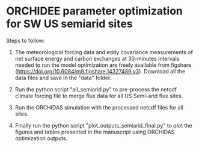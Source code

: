 # ORCHIDEE parameter optimization for SW US semiarid sites
Steps to follow:
1. The meteorological forcing data and eddy covariance measurements of net surface energy and carbon exchanges at 30-minutes intervals needed to run the model optimization are freely available from figshare (https://doi.org/10.6084/m9.figshare.14327489.v3). Download all the data files and save in the "data" folder. 

2. Run the python script "all_semiarid.py" to pre-process the netcdf climate forcing file 
to merge flux data for all US Semi-arid flux sites.

3. Run the ORCHIDAS simulation with the processed netcdf files for all sites. 

4. Finally run the python script "plot_outputs_semiarid_final.py" to plot the figures and tables presented in the manuscript using ORCHIDAS optimization outputs.
